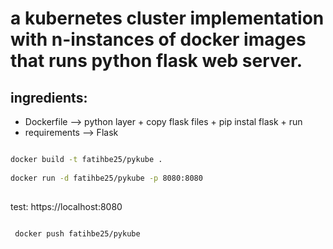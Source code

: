 # a kubernetes cluster implementation with n-instances of docker images that runs python flask web server.


## ingredients: 
  * Dockerfile --> python layer + copy flask files + pip instal flask + run 
  * requirements --> Flask 
 
```bash

docker build -t fatihbe25/pykube .
 
docker run -d fatihbe25/pykube -p 8080:8080  
  
```
 
 test:
 https://localhost:8080 
 
```bash

 docker push fatihbe25/pykube

```
